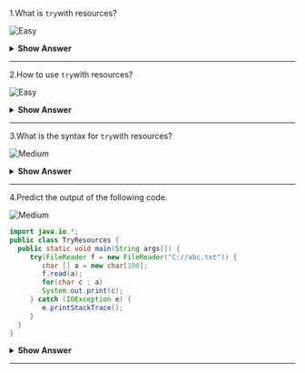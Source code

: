 1.What is `try`with resources? 

![Easy](https://raw.githubusercontent.com/revaturelabs/interviewquestions/aef8eff919a3b083089641381ed9a9101ed21fba/ComplexityTags/simple%20(2).svg)

<details markdown="1"><summary><b> Show Answer</b></summary>
 
> `try`with resources
 
<details markdown="1"><summary><b> Explanation</b></summary>
 
> `try`with resources known as automatic resource management,which automatically closes the resources used within the try catch block.To use this statement, you simply need to declare the required resources within the parenthesis, and the created resource will be closed automatically at the end of the block.
</details>
</details>

---

2.How to use `try`with resources? 

![Easy](https://raw.githubusercontent.com/revaturelabs/interviewquestions/aef8eff919a3b083089641381ed9a9101ed21fba/ComplexityTags/simple%20(2).svg)

<details markdown="1"><summary><b> Show Answer</b></summary>
 
>- To use a class with try-with-resources statement it should implement AutoCloseable interface and the close() method of it gets invoked automatically at runtime.
>- Declaration of more than one class in try-with-resources statement and declaring multiple classes in the try block of try-with-resources statement should be closed in reverse order.
>- The declaration of resources within the parenthesis everything is the same as normal try/catch block of a try block.The resource declared in try gets instantiated just before the start of the try-block.
>- The resource declared at the try block is implicitly declared as final.
 
</details>
</details>

---

3.What is the syntax for `try`with resources? 

![Medium](https://raw.githubusercontent.com/revaturelabs/interviewquestions/aef8eff919a3b083089641381ed9a9101ed21fba/ComplexityTags/Medium%20(2).svg)

<details markdown="1"><summary><b> Show Answer</b></summary>
 
>Syntax for `try`with resources 
 
<details markdown="1"><summary><b> Explanation</b></summary>
 
 ```java
try(FileReader f = new FileReader("file path")) {
// use the resource
} catch () {
// body of the catch block
}
}
 ```
</details>
</details>

---

4.Predict the output of  the following code.

![Medium](https://raw.githubusercontent.com/revaturelabs/interviewquestions/aef8eff919a3b083089641381ed9a9101ed21fba/ComplexityTags/Medium%20(2).svg)

 ``` java 
import java.io.*;
public class TryResources {
   public static void main(String args[]) {
      try(FileReader f = new FileReader("C://abc.txt")) {
         char [] a = new char[100];
         f.read(a);   
         for(char c : a)
         System.out.print(c);   
      } catch (IOException e) {
         e.printStackTrace();
      }
   }
}
```
<details markdown="1"><summary><b> Show Answer</b></summary>
 
>Prints the characters from the file abc.txt 

<details markdown="1"><summary><b> Explanation </b></summary>
 
>It reads the file and prints the characters from the file and if the file does not exist then it throws an IOException.
 
</details>
</details>

---

